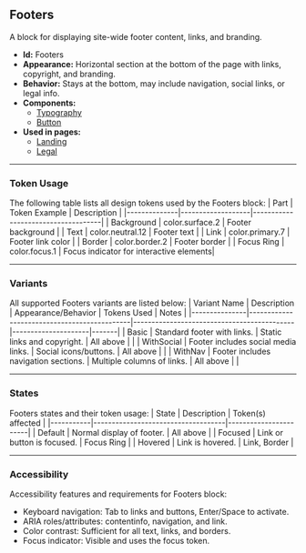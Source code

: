 ## Footers
A block for displaying site-wide footer content, links, and branding.
- **Id:** Footers
- **Appearance:** Horizontal section at the bottom of the page with links, copyright, and branding.
- **Behavior:** Stays at the bottom, may include navigation, social links, or legal info.
- **Components:**
  - [Typography](../components/Typography.md)
  - [Button](../components/Button.md)
- **Used in pages:**
  - [Landing](../pages/Landing.md)
  - [Legal](../pages/Legal.md)

---

### Token Usage
The following table lists all design tokens used by the Footers block:
| Part         | Token Example      | Description                        |
|--------------|-------------------|------------------------------------|
| Background   | color.surface.2   | Footer background                  |
| Text         | color.neutral.12  | Footer text                        |
| Link         | color.primary.7   | Footer link color                  |
| Border       | color.border.2    | Footer border                      |
| Focus Ring   | color.focus.1     | Focus indicator for interactive elements|

---

### Variants
All supported Footers variants are listed below:
| Variant Name   | Description                                 | Appearance/Behavior                        | Tokens Used         | Notes |
|---------------|---------------------------------------------|--------------------------------------------|---------------------|-------|
| Basic         | Standard footer with links.                  | Static links and copyright.                | All above           |       |
| WithSocial    | Footer includes social media links.          | Social icons/buttons.                      | All above           |       |
| WithNav       | Footer includes navigation sections.         | Multiple columns of links.                 | All above           |       |

---

### States
Footers states and their token usage:
| State     | Description                        | Token(s) affected      |
|-----------|------------------------------------|-----------------------|
| Default   | Normal display of footer.          | All above             |
| Focused   | Link or button is focused.         | Focus Ring            |
| Hovered   | Link is hovered.                   | Link, Border          |

---

### Accessibility
Accessibility features and requirements for Footers block:
- Keyboard navigation: Tab to links and buttons, Enter/Space to activate.
- ARIA roles/attributes: contentinfo, navigation, and link.
- Color contrast: Sufficient for all text, links, and borders.
- Focus indicator: Visible and uses the focus token.
